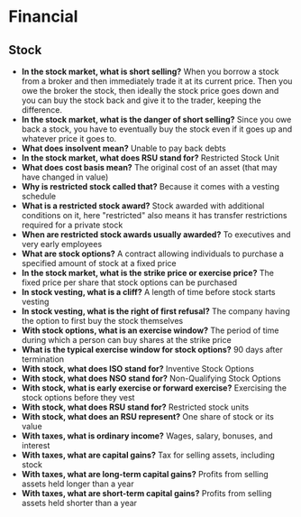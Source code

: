 # Financial

## Stock

- **In the stock market, what is short selling?** When you borrow a stock from a broker and then immediately trade it at its current price. Then you owe the broker the stock, then ideally the stock price goes down and you can buy the stock back and give it to the trader, keeping the difference.
- **In the stock market, what is the danger of short selling?** Since you owe back a stock, you have to eventually buy the stock even if it goes up and whatever price it goes to.
- **What does insolvent mean?** Unable to pay back debts
- **In the stock market, what does RSU stand for?** Restricted Stock Unit
- **What does cost basis mean?** The original cost of an asset (that may have changed in value)
- **Why is restricted stock called that?** Because it comes with a vesting schedule
- **What is a restricted stock award?** Stock awarded with additional conditions on it, here "restricted" also means it has transfer restrictions required for a private stock
- **When are restricted stock awards usually awarded?** To executives and very early employees
- **What are stock options?** A contract allowing individuals to purchase a specified amount of stock at a fixed price
- **In the stock market, what is the strike price or exercise price?** The fixed price per share that stock options can be purchased
- **In stock vesting, what is a cliff?** A length of time before stock starts vesting
- **In stock vesting, what is the right of first refusal?** The company having the option to first buy the stock themselves
- **With stock options, what is an exercise window?** The period of time during which a person can buy shares at the strike price
- **What is the typical exercise window for stock options?** 90 days after termination
- **With stock, what does ISO stand for?** Inventive Stock Options
- **With stock, what does NSO stand for?** Non-Qualifying Stock Options
- **With stock, what is early exercise or forward exercise?** Exercising the stock options before they vest
- **With stock, what does RSU stand for?** Restricted stock units
- **With stock, what does an RSU represent?** One share of stock or its value
- **With taxes, what is ordinary income?** Wages, salary, bonuses, and interest
- **With taxes, what are capital gains?** Tax for selling assets, including stock
- **With taxes, what are long-term capital gains?** Profits from selling assets held longer than a year
- **With taxes, what are short-term capital gains?** Profits from selling assets held shorter than a year
